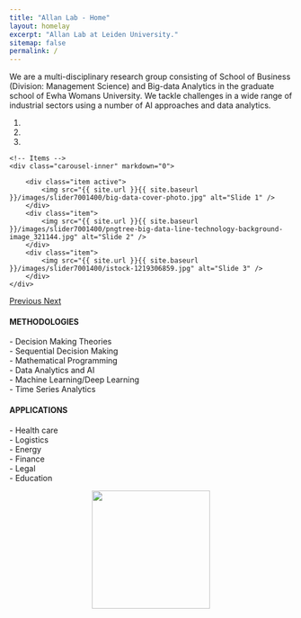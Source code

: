 ```yaml
---
title: "Allan Lab - Home"
layout: homelay
excerpt: "Allan Lab at Leiden University."
sitemap: false
permalink: /
---
```


We are a multi-disciplinary research group consisting of School of Business (Division: Management Science) and Big-data Analytics in the graduate school of Ewha Womans University. We tackle challenges in a wide range of industrial sectors using a number of AI approaches and data analytics.



<div markdown="0" id="carousel" class="carousel slide" data-ride="carousel" data-interval="5000" data-pause="hover" >
    <!-- Menu -->
    <ol class="carousel-indicators">
        <li data-target="#carousel" data-slide-to="0" class="active"></li>
        <li data-target="#carousel" data-slide-to="1"></li>
        <li data-target="#carousel" data-slide-to="2"></li>
    </ol>

    <!-- Items -->
    <div class="carousel-inner" markdown="0">

        <div class="item active">
            <img src="{{ site.url }}{{ site.baseurl }}/images/slider7001400/big-data-cover-photo.jpg" alt="Slide 1" />
        </div>
        <div class="item">
            <img src="{{ site.url }}{{ site.baseurl }}/images/slider7001400/pngtree-big-data-line-technology-background-image_321144.jpg" alt="Slide 2" />
        </div>
        <div class="item">
            <img src="{{ site.url }}{{ site.baseurl }}/images/slider7001400/istock-1219306859.jpg" alt="Slide 3" />
        </div>
    </div>
  <a class="left carousel-control" href="#carousel" role="button" data-slide="prev">
    <span class="glyphicon glyphicon-chevron-left" aria-hidden="true"></span>
    <span class="sr-only">Previous</span>
  </a>
  <a class="right carousel-control" href="#carousel" role="button" data-slide="next">
    <span class="glyphicon glyphicon-chevron-right" aria-hidden="true"></span>
    <span class="sr-only">Next</span>
  </a>
</div>
<div class="row">

<div class="col-xs-12 .col-sm-6 .col-md-8">

 <h4>METHODOLOGIES </h4>
 - Decision Making Theories <br>
 - Sequential Decision Making <br>
 - Mathematical Programming <br>
 - Data Analytics and AI <br>
 - Machine Learning/Deep Learning <br>
 - Time Series Analytics

</div>
    
<div class="col-xs-12 .col-sm-6 .col-md-8">
    
</div>
    
    
<div class="col-xs-12 .col-sm-6 .col-md-8">

 <h4>APPLICATIONS</h4>
 - Health care<br>
 - Logistics<br>
 - Energy<br>
 - Finance<br>
 - Legal<br>
 - Education

</div>
    

</div>

<p align="center">
  <img class='img-responsive center-block' src="{{ site.url }}{{ site.baseurl }}/images/logopic/시그니처(가로_1.국영문혼합).png" style="width: 210px">
</p>
